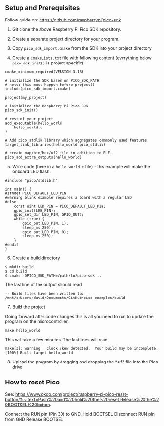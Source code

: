 ## Setup and Prerequisites

Follow guide on: https://github.com/raspberrypi/pico-sdk

1. Git clone the above Raspberry Pi Pico SDK repository.

2. Create a separate project directory for your program. 

3. Copy `pico_sdk_import.cmake` from the SDK into your project directory

4. Create a `CmakeLists.txt` file with following content (everything below `pico_sdk_init()` is project specific):

```
cmake_minimum_required(VERSION 3.13)

# initialize the SDK based on PICO_SDK_PATH
# note: this must happen before project()
include(pico_sdk_import.cmake)

project(my_project)

# initialize the Raspberry Pi Pico SDK
pico_sdk_init()

# rest of your project
add_executable(hello_world
    hello_world.c
)

# Add pico_stdlib library which aggregates commonly used features
target_link_libraries(hello_world pico_stdlib)

# create map/bin/hex/uf2 file in addition to ELF.
pico_add_extra_outputs(hello_world)
```

5. Write code (here in a `hello_world.c` file) - this example will make the onboard LED flash:

```
#include "pico/stdlib.h"

int main() {
#ifndef PICO_DEFAULT_LED_PIN
#warning blink example requires a board with a regular LED
#else
    const uint LED_PIN = PICO_DEFAULT_LED_PIN;
    gpio_init(LED_PIN);
    gpio_set_dir(LED_PIN, GPIO_OUT);
    while (true) {
        gpio_put(LED_PIN, 1);
        sleep_ms(250);
        gpio_put(LED_PIN, 0);
        sleep_ms(250);
    }
#endif
}
```

6. Create a build directory

```
$ mkdir build
$ cd build
$ cmake -DPICO_SDK_PATH=/path/to/pico-sdk ..
```

The last line of the output should read
```
-- Build files have been written to: /mnt/c/Users/david/Documents/GitHub/pico-examples/build
```

7. Build the project

Going forward after code changes this is all you need to run to update the program on the microcontroller. 

```
make hello_world
```

This will take a few minutes. The last lines will read
```
make[3]: warning:  Clock skew detected.  Your build may be incomplete.
[100%] Built target hello_world
```

8. Upload the program by dragging and dropping the \*.uf2 file into the Pico drive

## How to reset Pico

See: https://www.okdo.com/project/raspberry-pi-pico-reset-button/#:~:text=Push%20and%20hold%20the%20reset,Release%20the%20BOOTSEL%20button.

Connect the RUN pin (Pin 30) to GND.
Hold BOOTSEL
Disconnect RUN pin from GND
Release BOOTSEL


